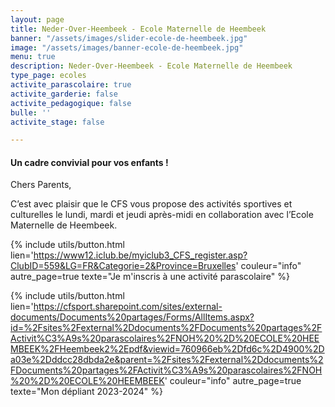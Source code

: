 ```yaml
---
layout: page
title: Neder-Over-Heembeek - Ecole Maternelle de Heembeek
banner: "/assets/images/slider-ecole-de-heembeek.jpg"
image: "/assets/images/banner-ecole-de-heembeek.jpg"
menu: true
description: Neder-Over-Heembeek - Ecole Maternelle de Heembeek
type_page: ecoles
activite_parascolaire: true
activite_garderie: false
activite_pedagogique: false
bulle: ''
activite_stage: false

---
```

#### **Un cadre convivial pour vos enfants !**

Chers Parents,

C’est avec plaisir que le CFS vous propose des activités sportives et culturelles le lundi, mardi et jeudi après-midi en collaboration avec l’Ecole Maternelle de Heembeek.

{% include utils/button.html  
lien='https://www12.iclub.be/myiclub3_CFS_register.asp?ClubID=559&LG=FR&Categorie=2&Province=Bruxelles' couleur="info" autre_page=true texte="Je m'inscris à une activité parascolaire" %}

{% include utils/button.html lien='https://cfsport.sharepoint.com/sites/external-documents/Documents%20partages/Forms/AllItems.aspx?id=%2Fsites%2Fexternal%2Ddocuments%2FDocuments%20partages%2FActivit%C3%A9s%20parascolaires%2FNOH%20%2D%20ECOLE%20HEEMBEEK%2FHeembeek2%2Epdf&viewid=760966eb%2Dfd6c%2D4900%2Da03e%2Dddcc28dbda2e&parent=%2Fsites%2Fexternal%2Ddocuments%2FDocuments%20partages%2FActivit%C3%A9s%20parascolaires%2FNOH%20%2D%20ECOLE%20HEEMBEEK' couleur="info" autre_page=true texte="Mon dépliant 2023-2024" %}